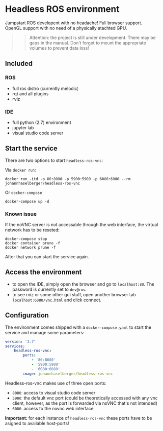 # Headless ROS environment
Jumpstart ROS developent with no headache! Full browser support. OpenGL support with no need of a physically atachted GPU.

>>Attention: the project is still under development. There may be gaps in the manual. Don't forget to mount the appropriate volumes to prevent data loss!

## Included

### ROS
 - full ros distro (currently melodic)
 - rqt and all plugins
 - rviz

### IDE
 - full python (2.7) environment
 - jupyter lab
 - visual studio code server

## Start the service
There are two options to start `headless-ros-vnc`:

Via `docker run`:
```
docker run -itd -p 80:8080 -p 5900:5900 -p 6080:6080 --rm johannhaselberger/headless-ros-vnc
```
Or `docker-compose`
```
docker-compose up -d
``` 

### Known issue
If the noVNC server is not accessable through the web interface, the virtual network has to be reseted:
```
docker-compose stop
docker container prune -f
docker network prune -f
```
After that you can start the service again.

 ## Access the environment
  - to open the IDE, simply open the browser and go to `localhost:80`. The password is currently set to `dev@ros`. 
  - to see rviz or some other gui stuff, open another browser tab `localhost:6080/vnc.html` and click connect.

## Configuration
The environment comes shipped with a `docker-compose.yaml` to start the service and manage some parameters:

```yaml
version: '3.7'
services:
    headless-ros-vnc:
        ports:
            - '80:8080'
            - '5900:5900'
            - '6080:6080'
        image: johannhaselberger/headless-ros-vnc
```

Headless-ros-vnc makes use of three open ports:
 - `8080`: access to visual studio code server
 - `5900`: the default vnc port (could be theoretically accessed with any vnc client, however, as the port is forwarded via noVNC that's not intended)
 - `6080`: access to the novnc web interface

 **Important:** for each instance of `headless-ros-vnc` these ports have to be asigned to available host-ports!